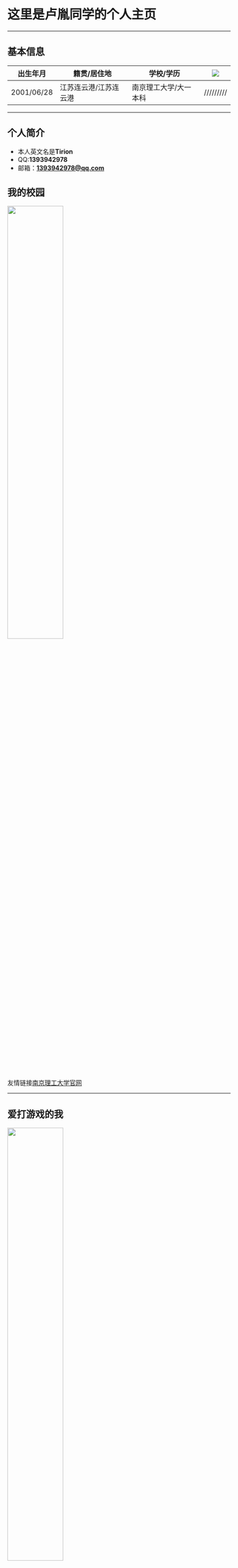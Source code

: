 # 这里是卢胤同学的个人主页 

---

## 基本信息

 |  出生年月  |  籍贯/居住地  |  学校/学历  | ![](http://m.qpic.cn/psc?/V52EhUgX0YboDE1ze2qB0GEYU82zqMdY/ruAMsa53pVQWN7FLK88i5luViB5mYjuVXD7ir6q7waKRwP6jCGSY9wuL8itRoa6t7y1OR0FeqCeUwVfcNznE*9LdWSBUKlbPQM4jEefEUFk!/b&bo=MAAwAAAAAAABByA!&rf=viewer_4)|
 |  ----  |  ----  |  ----  |  ----  |
 |  2001/06/28  |  江苏连云港/江苏连云港  |  南京理工大学/大一本科  | /////////|
 
---

## 个人简介
 
 + 本人英文名是**Tirion** 
 + QQ:**1393942978**
 + 邮箱：**1393942978@qq.com**
 
## 我的校园
 
 <img src="http://m.qpic.cn/psc?/V52EhUgX0YboDE1ze2qB0GEYU82zqMdY/ruAMsa53pVQWN7FLK88i5gYaCTmWW5H3wrnmLFjEyJ8jbkT0BTDVEeBkZ26u57CFcKKNqd0uPHC.tdcCunHTZpLRhomaNYKe.NqeYxA.BZg!/b&bo=VQhABgAAAAADBzk!&rf=viewer_4" width="50%">

友情链接[南京理工大学官网](http://www.njust.edu.cn)

---

## 爱打游戏的我 

 <img src="http://m.qpic.cn/psc?/V50DZvUH1bdrBm3PtzG51VnDtD16w23J/ruAMsa53pVQWN7FLK88i5snPEEokSZHbix2GNf1m4wbQ6hb0LtfNuA7vUTZuilTLujjnRjTC8rqf036F0atTTJj6LKfGKlh3RWjbZBtfdP0!/mnull&bo=wAY4BMAGOAQDCSw!&rf=photolist&t=5" width="50%">
 
  <img src="http://m.qpic.cn/psc?/V50DZvUH1bdrBm3PtzG51VnDtD16w23J/ruAMsa53pVQWN7FLK88i5u1v6CzDkyNijAPUkM*SX*XN*bSdAyXa9ffYvRE35q24EQzLh1*Q2ExQvfM*Kn06k0K3w7d0TRPpl1YwSTg*XbQ!/b&bo=gAc4BIAHOAQDCSw!&rf=viewer_4" width="50%">

## 炉石，游戏王也是我的喜欢的游戏~~ <img src="https://cn.bing.com/images/search?view=detailV2&ccid=7yOtCQbI&id=E1E646F7041E4AF45750C7CE633BF49A1C807C6F&thid=OIP.7yOtCQbI3SHWzFxCbf-k4AHaK4&mediaurl=https%3a%2f%2fimgsrc.baidu.com%2fbaike%2fpic%2fitem%2fd009b3de9c82d158bfc74b798e0a19d8bd3e42b4.jpg&exph=940&expw=640&q=%e6%b8%b8%e6%88%8f%e7%8e%8b%e5%8d%a1%e7%89%8c%e5%af%b9%e6%88%98&simid=608004989716990876&ck=1115D5CD9D4069EB4E3E2303764E3B27&selectedIndex=216&FORM=IRPRST" width="5%">

 <img src="http://m.qpic.cn/psc?/V50DZvUH1bdrBm3PtzG51VnDtD16w23J/ruAMsa53pVQWN7FLK88i5vXHCNB29brH.vu*mvJo9.6rkWGDVuk0zcmHgLsPN5JNC*HF3zpXUaaz74MNroyEX0WhXXTsCGNM4tQBmbtzpIg!/mnull&bo=agWAAoQJZQQDCS0!&rf=photolist&t=5" width="5%">

 <img src="http://m.qpic.cn/psc?/V50DZvUH1bdrBm3PtzG51VnDtD16w23J/ruAMsa53pVQWN7FLK88i5vXHCNB29brH.vu*mvJo9.5goFj3UHtlhVh.55PQEWjmE6YJvKf**CLKnOzwfnumifqSykJiz1qgjwaHjaPmpnE!/mnull&bo=agWAAoQJZQQDCS0!&rf=photolist&t=5" width="5%">

## 自我介绍
+ 我是一个乐观开朗的人
+ 平常最喜欢的事是打游戏 
+ 也喜欢和朋友出去玩 
+ 偶尔也会追追剧 
+ 是一个老二次元了，哈哈哈哈 

本人的[GitHub Page](https://github.com/wuwukai6666)
